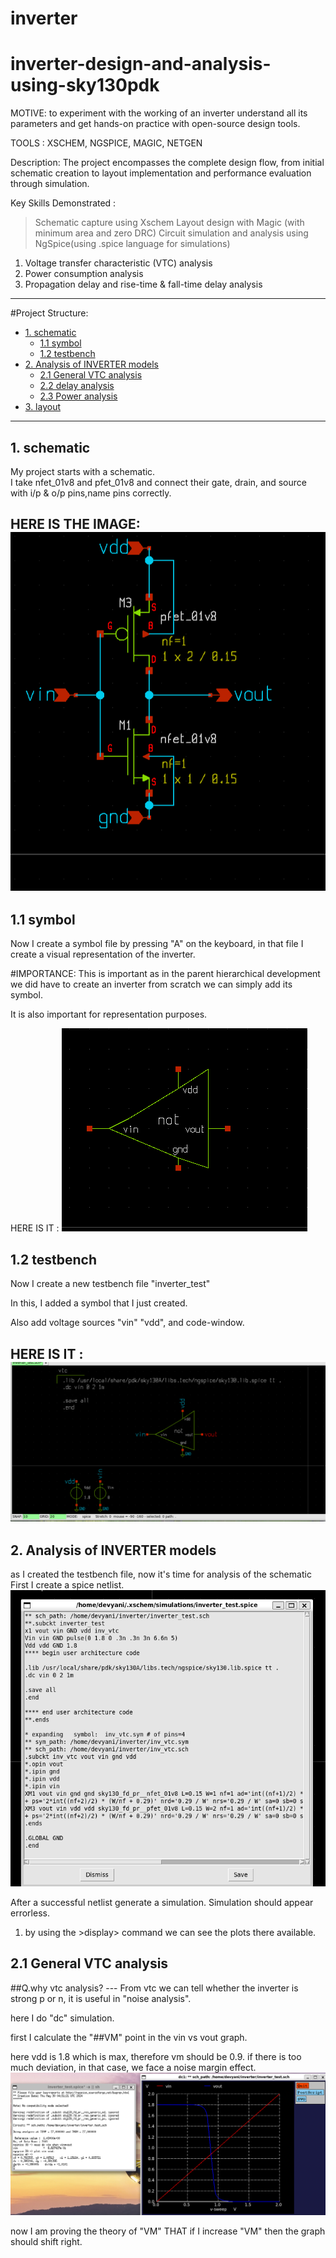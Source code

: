 # inverter
# inverter-design-and-analysis-using-sky130pdk  
MOTIVE: to experiment with the working of an inverter understand all its parameters and get hands-on practice with open-source design tools.  

TOOLS : XSCHEM, NGSPICE, MAGIC, NETGEN   

Description: The project encompasses the complete design flow, from initial schematic creation to layout implementation and performance evaluation through simulation.

Key Skills Demonstrated :
>Schematic capture using Xschem
>Layout design with Magic (with minimum area and zero DRC)
>Circuit simulation and analysis using NgSpice(using .spice language for simulations)
   1. Voltage transfer characteristic (VTC) analysis
   2. Power consumption analysis
   3. Propagation delay and rise-time & fall-time delay analysis
---

#Project Structure:
- [1. schematic](#1-schematic)
  - [1.1 symbol](#11-symbol)
  - [1.2 testbench](#12-testbench)
- [2. Analysis of INVERTER models](#2-Analysis-of-INVERTER-models)
  - [2.1 General VTC analysis](#21-General-VTC-analysis)
  - [2.2 delay analysis ](#22-delay-analysis)
  - [2.3 Power analysis](#23-power-analysis)
- [3. layout](#2-layout)
---
## 1. schematic 
My project starts with a schematic.		
I take nfet_01v8 and pfet_01v8 and connect their gate, drain, and source with i/p & o/p pins,name pins correctly.

HERE IS THE IMAGE:
![image](https://github.com/Devyani-EC/inverter-/blob/main/Screenshot%20(41).png)
---
## 1.1 symbol
 Now I create a symbol file by pressing "A" on the keyboard, in that file I create a visual representation of the inverter.
>
  #IMPORTANCE:
 This is important as in the parent hierarchical development we did have to create an inverter from scratch we can simply add its symbol.
>
It is also important for representation purposes.


HERE IS IT :
![image](https://github.com/Devyani-EC/inverter-/blob/new-branch/images1/Screenshot%20(42).png)

## 1.2 testbench
>
 Now I create a new testbench file "inverter_test"
> 
 In this, I added a symbol that I just created.
> 
Also add voltage sources "vin" "vdd", and code-window.

HERE IS IT :
![image](https://github.com/Devyani-EC/inverter-/blob/new-branch/images1/Screenshot%20(55).png)
---
## 2. Analysis of INVERTER models
as I created the testbench file, now it's time  for analysis of the schematic
First I create a spice netlist.
![image](https://github.com/Devyani-EC/inverter-/blob/new-branch/images1/Screenshot%20(45).png)

After a successful netlist generate a simulation.
Simulation should appear errorless.
   1. by using the >display> command we can see the plots there available.

## 2.1 General VTC analysis
##Q.why vtc analysis? 
  --- From vtc we can tell whether the inverter is strong p or n, it is useful in "noise analysis".

here I do "dc" simulation. 

first I calculate the "##VM" point in the vin vs vout graph.

here vdd is 1.8 which is max, therefore vm should be 0.9. if there is too much deviation, in that case, we face a noise margin effect.
![image](https://github.com/Devyani-EC/inverter-/blob/new-branch/images1/Screenshot%20(49).png)

now I am proving the theory of "VM" THAT if I increase "VM" then the graph should shift right.



